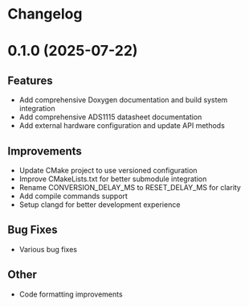 # Changelog

# 0.1.0 (2025-07-22)

## Features
- Add comprehensive Doxygen documentation and build system integration
- Add comprehensive ADS1115 datasheet documentation
- Add external hardware configuration and update API methods

## Improvements
- Update CMake project to use versioned configuration
- Improve CMakeLists.txt for better submodule integration
- Rename CONVERSION_DELAY_MS to RESET_DELAY_MS for clarity
- Add compile commands support
- Setup clangd for better development experience

## Bug Fixes
- Various bug fixes

## Other
- Code formatting improvements


